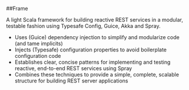 ##Frame

A light Scala framework for building reactive REST services in a modular,
testable fashion using Typesafe Config, Guice, Akka and Spray.

  - Uses (Guice) dependency injection to simplify and modularize code (and tame implicits)
  - Injects (Typesafe) configuration properties to avoid boilerplate configuration code
  - Establishes clear, concise patterns for implementing and testing reactive, end-to-end REST services using Spray
  - Combines these techniques to provide a simple, complete, scalable structure for building REST server applications

